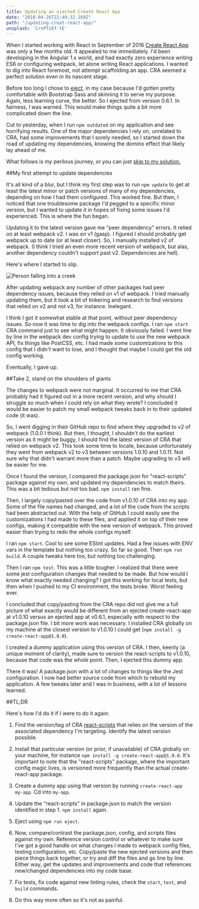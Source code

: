 ```yaml
---
title: Updating an ejected Create React App
date: "2018-04-26T22:40:32.169Z"
path: "/updating-creat-react-app/"
unsplash: 'CrnPTz6f-tE'
---
```


When I started working with React in September of 2016 [Create React App](https://github.com/facebook/create-react-app) was only a few months old. It appealed to me immediately. I'd been developing in the Angular 1.x world, and had exactly zero experience writing ES6 or configuring webpack, let alone writing React applications. I wanted to dig into React foremost, not attempt scaffolding an app. CRA seemed a perfect solution even in its nascent stage.

Before too long I chose to [eject](https://github.com/facebook/create-react-app/blob/master/packages/react-scripts/template/README.md#npm-run-eject), in my case because I'd gotten pretty comfortable with Bootstrap Sass and skinning it to serve my purpose. Again, less learning curve, the better. So I ejected from version 0.6.1. In fairness, I was warned. This would make things quite a bit more complicated down the line.

Cut to yesterday, when I run `npm outdated` on my application and see horrifying results. One of the major dependencies I rely on, unrelated to CRA, had some improvements that I sorely needed, so I started down the road of updating my dependencies, knowing the domino effect that likely lay ahead of me.

What follows is my perilous journey, or you can just [skip to my solution.](#tldr)

##My first attempt to update dependencies

It's all kind of a blur, but I think my first step was to run `npm update` to get at least the latest minor or patch versions of many of my dependencies, depending on how I had them configured. This worked fine. But then, I noticed that one troublesome package I'd pegged to a specific minor version, but I wanted to update it in hopes of fixing some issues I'd experienced. This is where the fun began.

Updating it to the latest version gave me "peer dependency" errors. It relied on at least webpack v2. I was on v1 (gasp). I figured I should probably get webpack up to date (or at least closer). So, I manually installed v2 of webpack. (I think I tried an even more recent version of webpack, but alas, another dependency couldn't support past v2. Dependencies are hell).

Here's where I started to slip.

![Person falling into a creek](https://media.giphy.com/media/3oxRmGNqKwCzJ0AwPC/giphy.gif)

After updating webpack any number of other packages had peer dependency issues, because they relied on v1 of webpack. I tried manually updating them, but it took a bit of tinkering and research to find versions that relied on v2 and not v3, for instance. Inelegant.

I think I got it somewhat stable at that point, without peer dependency issues. So now it was time to dig into the webpack configs. I ran `npm start` CRA command just to see what might happen. It obviously failed. I went line by line in the webpack dev config trying to update to use the new webpack API, fix things like PostCSS, etc. I had made some customizations to this config that I didn't want to lose, and I thought that maybe I could get the old config working.

Eventually, I gave up.

##Take 2, stand on the shoulders of giants

The changes to webpack were not marginal. It occurred to me that CRA probably had it figured out in a more recent version, and why should I struggle so much when I could rely on what they wrote? I concluded it would be easier to patch my small webpack tweaks back in to their updated code (it was).

So, I went digging in their GitHub repo to find where they upgraded to v2 of webpack (1.0.0 I think). But then, I thought, I shouldn't do the earliest version as it might be buggy, I should find the latest version of CRA that relied on webpack v2. This took some time to locate, because unfortunately they went from webpack v2 to v3 between versions 1.0.10 and 1.0.11. Not sure why that didn't warrant more than a patch. Maybe upgrading to v3 will be easier for me.

Once I found the version, I compared the package.json for "react-scripts" package against my own, and updated my dependencies to match theirs. This was a bit tedious but not too bad. `npm install` ran fine.

Then, I largely copy/pasted over the code from v1.0.10 of CRA into my app. Some of the file names had changed, and a lot of the code from the scripts had been abstracted out. With the help of GitHub I could easily see the customizations I had made to these files, and applied it on top of their new configs, making it compatible with the new version of webpack. This proved easier than trying to redo the whole configs myself.

I ran `npm start`. Cool to see some ESlint updates. Had a few issues with ENV vars in the template but nothing too crazy. So far so good. Then `npm run build`. A couple tweaks here too, but nothing too challenging.

Then I ran `npm test`. This was a little tougher. I realized that there were some jest configuration changes that needed to be made. But how would I know what exactly needed changing? I got this working for local tests, but then when I pushed to my CI environment, the tests broke. Worst feeling ever.

I concluded that copy/pasting from the CRA repo did not give me a full picture of what exactly would be different from an ejected create-react-app at v1.0.10 versus an ejected app at v0.6.1, especially with respect to the package.json file. I bit more work was necessary. I installed CRA globally on my machine at the closest version to v1.0.10 I could get (`npm install -g create-react-app@1.0.0`).

I created a dummy application using this version of CRA. I then, keenly (a unique moment of clarity), made sure to version the react-scripts to v1.0.10, because that code was the whole point. Then, I ejected this dummy app.

There it was! A package.json with a lot of changes to things like the Jest configuration. I now had better source code from which to rebuild my application. A few tweaks later and I was in business, with a lot of lessons learned.

##TL;DR

Here's how I'd do it if I were to do it again:

1) Find the version/tag of CRA [react-scripts](https://github.com/facebook/create-react-app/tree/master/packages/react-scripts) that relies on the version of the associated dependency I'm targeting. Identify the latest version possible.

2) Install that particular version (or prior, if unavailable) of CRA globally on your machine, for instance `npm install -g create-react-app@1.0.0`. It's important to note that the "react-scripts" package, where the important config magic lives, is versioned more frequently than the actual create-react-app package.

3) Create a dummy app using that version by running `create-react-app my-app`. Cd into `my-app`.

4) Update the "react-scripts" in package.json to match the version identified in step 1. `npm install` again.

5) Eject using `npm run eject`.

6) Now, compare/contrast the package.json, config, and scripts files against my own. Reference version control or whatever to make sure I've got a good handle on what changes I made to webpack config files, testing configuration, etc. Copy/paste the new ejected versions and then piece things back together, or try and diff the files and go line by line. Either way, get the updates and improvements and code that references new/changed dependencies into my code base.

7) Fix tests, fix code against new linting rules, check the `start`, `test`, and `build` commands.

8) Do this way more often so it's not as painful.
